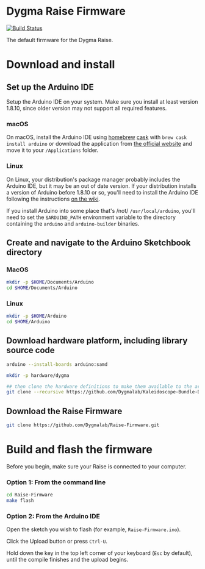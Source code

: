 # Dygma Raise Firmware

[![Build Status](https://api.travis-ci.org/Dygmalab/Raise-Firmware.svg?branch=master)](https://travis-ci.org/Dygmalab/Raise-Firmware)

The default firmware for the Dygma Raise.

# Download and install

## Set up the Arduino IDE

Setup the Arduino IDE on your system. Make sure you install at least version 1.8.10, since older version may not support all required features.

### macOS

On macOS, install the Arduino IDE using [homebrew](http://brew.sh/) [cask](https://caskroom.github.io/) with `brew cask install arduino` or download the application from [the official website](https://www.arduino.cc/en/Main/Software) and move it to your `/Applications` folder.

### Linux

On Linux, your distribution's package manager probably includes the Arduino IDE, but it may be an out of date version. If your distribution installs a version of Arduino before 1.8.10 or so, you'll need to install the Arduino IDE following the instructions [on the wiki](https://github.com/keyboardio/Kaleidoscope/wiki/Arduino-Setup-Linux).

If you install Arduino into some place that's /not/ `/usr/local/arduino`, you'll need to set the `$ARDUINO_PATH` environment variable to the directory containing the `arduino` and `arduino-builder` binaries.

## Create and navigate to the Arduino Sketchbook directory

### MacOS
```sh
mkdir -p $HOME/Documents/Arduino
cd $HOME/Documents/Arduino
```

### Linux

```sh
mkdir -p $HOME/Arduino
cd $HOME/Arduino
```

## Download hardware platform, including library source code

```sh
arduino --install-boards arduino:samd

mkdir -p hardware/dygma

## then clone the hardware definitions to make them available to the arduino environment
git clone --recursive https://github.com/Dygmalab/Kaleidoscope-Bundle-Dygma.git hardware/dygma/samd
````

## Download the Raise Firmware

```sh
git clone https://github.com/Dygmalab/Raise-Firmware.git
```

# Build and flash the firmware

Before you begin, make sure your Raise is connected to your computer.

### Option 1: From the command line

```sh
cd Raise-Firmware
make flash
```

### Option 2: From the Arduino IDE

Open the sketch you wish to flash (for example, `Raise-Firmware.ino`).

Click the Upload button or press `Ctrl-U`.

Hold down the key in the top left corner of your keyboard (`Esc` by default), until the compile finishes and the upload begins.
